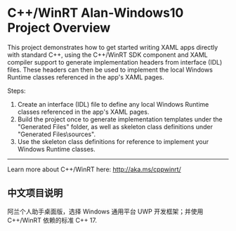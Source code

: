 C++/WinRT Alan-Windows10 Project Overview
========================================================================

This project demonstrates how to get started writing XAML apps directly
with standard C++, using the C++/WinRT SDK component and XAML compiler 
support to generate implementation headers from interface (IDL) files.
These headers can then be used to implement the local Windows Runtime 
classes referenced in the app's XAML pages.

Steps:
1. Create an interface (IDL) file to define any local Windows Runtime 
    classes referenced in the app's XAML pages.
2. Build the project once to generate implementation templates under 
    the "Generated Files" folder, as well as skeleton class definitions 
    under "Generated Files\sources".  
3. Use the skeleton class definitions for reference to implement your
    Windows Runtime classes.

------
Learn more about C++/WinRT here:
http://aka.ms/cppwinrt/



中文项目说明
------------------------------------------------------------------------

阿兰个人助手桌面版，选择 Windows 通用平台 UWP 开发框架；并使用 C++/WinRT 依赖的标准 C++ 17.

